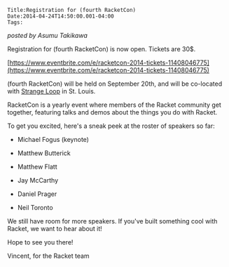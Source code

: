 
    Title:Registration for (fourth RacketCon)
    Date:2014-04-24T14:50:00.001-04:00
    Tags:

*posted by Asumu Takikawa*

Registration for (fourth RacketCon) is now open. Tickets are 30$.



[https://www.eventbrite.com/e/racketcon-2014-tickets-11408046775](https://www.eventbrite.com/e/racketcon-2014-tickets-11408046775)



(fourth RacketCon) will be held on September 20th, and will be
co-located with [Strange Loop](https://thestrangeloop.com/) in St. Louis.



RacketCon is a yearly event where members of the Racket community get
together, featuring talks and demos about the things you do with Racket.



To get you excited, here's a sneak peek at the roster of speakers so far:





* Michael Fogus (keynote)

* Matthew Butterick

* Matthew Flatt

* Jay McCarthy

* Daniel Prager

* Neil Toronto

We still have room for more speakers. If you've built something cool
with Racket, we want to hear about it!
 
Hope to see you there!

Vincent, for the Racket team